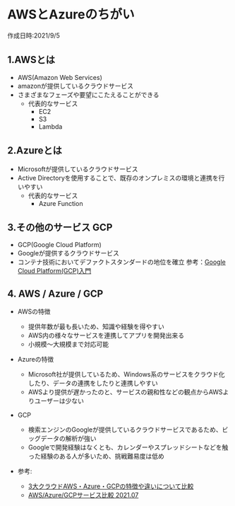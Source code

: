 # AWSとAzureのちがい
作成日時:2021/9/5

## 1.AWSとは
* AWS(Amazon Web Services)
* amazonが提供しているクラウドサービス
* さまざまなフェーズや要望にこたえることができる
  * 代表的なサービス
    * EC2
    * S3
    * Lambda

## 2.Azureとは
* Microsoftが提供しているクラウドサービス
* Active Directoryを使用することで、既存のオンプレミスの環境と連携を行いやすい
  * 代表的なサービス
    * Azure Function

## 3.その他のサービス GCP
* GCP(Google Cloud Platform)
* Googleが提供するクラウドサービス
* コンテナ技術においてデファクトスタンダードの地位を確立
参考：[Google Cloud Platform(GCP)入門](https://qiita.com/NagaokaKenichi/items/449902074e9994803cb8#:~:text=Google%20Cloud%20Platform%E3%81%A8%E3%81%AF&text=Google%20Cloud%E3%81%AE1%E3%81%A4,%E3%81%84%E3%82%8B%E3%81%A8%E3%81%84%E3%81%86%E7%89%B9%E5%BE%B4%E3%81%8C%E3%81%82%E3%82%8A%E3%81%BE%E3%81%99%E3%80%82)

## 4. AWS / Azure / GCP
- AWSの特徴
  - 提供年数が最も長いため、知識や経験を得やすい
  - AWS内の様々なサービスを連携してアプリを開発出来る
  - 小規模～大規模まで対応可能
- Azureの特徴
  - Microsoft社が提供しているため、Windows系のサービスをクラウド化したり、データの連携をしたりと連携しやすい
  - AWSより提供が遅かったのと、サービスの親和性などの観点からAWSよりユーザーは少ない
- GCP
  - 検索エンジンのGoogleが提供しているクラウドサービスであるため、ビッグデータの解析が強い
  - Googleで開発経験はなくとも、カレンダーやスプレッドシートなどを触った経験のある人が多いため、挑戦難易度は低め

- 参考:
  - [3大クラウドAWS・Azure・GCPの特徴や違いについて比較](https://www.cloudbric.jp/blog/2021/06/aws-vs-azure-vs-gcp-vs-linode/)
  - [AWS/Azure/GCPサービス比較 2021.07](https://qiita.com/hayao_k/items/906ac1fba9e239e08ae8)